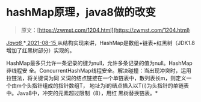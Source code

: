 <!--yml
category: 未分类
date: 0001-01-01 00:00:00
--->

# hashMap原理，java8做的改变

> 原文：[https://zwmst.com/1204.html](https://zwmst.com/1204.html)

   [ *Java8* ](https://zwmst.com/java8)*[ <time datetime="2021-08-15T10:43:46+08:00"> 2021-08-15 </time> ](https://zwmst.com/1204.html)  从结构实现来讲，HashMap是数组+链表+红黑树（JDK1.8增加了红黑树部分）实现的。

HashMap最多只允许一条记录的键为null，允许多条记录的值为null。HashMap非线程安 全。ConcurrentHashMap线程安全。解决碰撞：当出现冲突时，运用拉链法，将关键词为同 义词的结点链接在一个单链表中，散列表长m，则定义一个由m个头指针组成的指针数组T， 地址为i的结点插入以T(i)为头指针的单链表中。Java8中，冲突的元素超过限制（8），用红 黑树替换链表。*